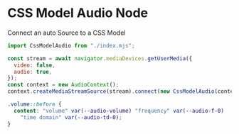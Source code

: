 # CSS Model Audio Node

Connect an auto Source to a CSS Model

```javascript
import CssModelAudio from "./index.mjs";

const stream = await navigator.mediaDevices.getUserMedia({
  video: false,
  audio: true,
});
const context = new AudioContext();
context.createMediaStreamSource(stream).connect(new CssModelAudio(context));
```

```css
.volume::before {
  content: "volume" var(--audio-volume) "frequency" var(--audio-f-0)
    "time domain" var(--audio-td-0);
}
```

